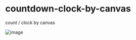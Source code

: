 # countdown-clock-by-canvas
count / clock by canvas

![image](countdown-clock-by-canvas/canvas.png)

